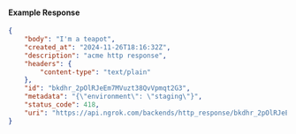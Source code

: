 <!-- Code generated for API Clients. DO NOT EDIT. -->

#### Example Response

```json
{
	"body": "I'm a teapot",
	"created_at": "2024-11-26T18:16:32Z",
	"description": "acme http response",
	"headers": {
		"content-type": "text/plain"
	},
	"id": "bkdhr_2pOlRJeEm7MVuzt38QvVpmqt2G3",
	"metadata": "{\"environment\": \"staging\"}",
	"status_code": 418,
	"uri": "https://api.ngrok.com/backends/http_response/bkdhr_2pOlRJeEm7MVuzt38QvVpmqt2G3"
}
```
